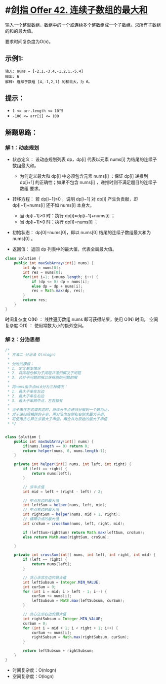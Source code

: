 # #[剑指 Offer 42. 连续子数组的最大和](https://leetcode-cn.com/problems/lian-xu-zi-shu-zu-de-zui-da-he-lcof/)

输入一个整型数组，数组中的一个或连续多个整数组成一个子数组。求所有子数组的和的最大值。

要求时间复杂度为O(n)。

## 示例1:

```
输入: nums = [-2,1,-3,4,-1,2,1,-5,4]
输出: 6
解释: 连续子数组 [4,-1,2,1] 的和最大，为 6。
```

## 提示：

- `1 <= arr.length <= 10^5`
- `-100 <= arr[i] <= 100`

## 解题思路：

### 解 1：动态规划

- 状态定义： 设动态规划列表 dp，dp[i] 代表以元素 nums[i] 为结尾的连续子数组最大和。
  - 为何定义最大和 dp[i] 中必须包含元素 nums[i] ：保证 dp[i] 递推到 dp[i+1] 的正确性；如果不包含 nums[i] ，递推时则不满足题目的连续子数组 要求。

- 转移方程： 若 dp[i−1]≤0 ，说明 dp[i−1] 对 dp[i] 产生负贡献，即 dp[i−1]+nums[i] 还不如 nums[i] 本身大。
  - 当 dp[i−1]>0 时：执行 dp[i]=dp[i−1]+nums[i] ；
  - 当 dp[i−1]≤0 时：执行 dp[i]=nums[i] ；
- 初始状态： dp[0]=nums[0]，即以 nums[0] 结尾的连续子数组最大和为 nums[0] 。
- 返回值： 返回 dp 列表中的最大值，代表全局最大值。

~~~java
class Solution {
    public int maxSubArray(int[] nums) {
        int dp = nums[0];
        int res = nums[0];
        for(int i=1; i<nums.length; i++) {
            if (dp <= 0) dp = nums[i];
            else dp = dp + nums[i];
            res = Math.max(dp, res);
        }
        return res;
    }
}
~~~

时间复杂度 O(N) ： 线性遍历数组 nums 即可获得结果，使用 O(N) 时间。
空间复杂度 O(1) ： 使用常数大小的额外空间。

### 解 2：分治思想

~~~java
/*
 * 方法二 分治法 O(nlogn)
 *
 * 分治法模板：
 * 1. 定义基本情况
 * 2. 将问题分解为子问题并递归解决子问题
 * 3. 合并子问题的解以获得原始问题的解
 *
 * 将nums由中点mid分为三种情况：
 * 1. 最大子串在左边
 * 2. 最大子串在右边
 * 3. 最大子串跨中点，左右都有
 *
 * 当子串在左边或右边时，继续分中点递归分解到一个数为止，
 * 对于递归后横跨的子串，再分治为左侧和右侧求最大子串，
 * 可使用贪心算法求最大子串值，再合并为原始的最大子串值
 * */


class Solution {
    public int maxSubArray(int[] nums) {
        if(nums.length == 0) return 0;
        return helper(nums, 0, nums.length-1);
    }

    private int helper(int[] nums, int left, int right) {
        if (left == right) {
            return nums[left];
        }

        // 求中点值
        int mid = left + (right - left) / 2;

        // 中点左边的最大值
        int leftSum = helper(nums, left, mid);
        // 中点右边的最大值
        int rightSum = helper(nums, mid + 1, right);
        // 横跨中点的最大值
        int croSum = crossSum(nums, left, right, mid);

        if (leftSum>rightSum) return Math.max(leftSum, croSum);
        else return Math.max(rightSum, croSum);

    }

    private int crossSum(int[] nums, int left, int right, int mid) {
        if (left == right) {
            return nums[left];
        }

        // 贪心法求左边的最大值
        int leftSubsum = Integer.MIN_VALUE;
        int curSum = 0;
        for (int i = mid; i > left - 1; i--) {
            curSum += nums[i];
            leftSubsum = Math.max(leftSubsum, curSum);
        }

        // 贪心法求右边的最大值
        int rightSubsum = Integer.MIN_VALUE;
        curSum = 0;
        for (int i = mid + 1; i < right + 1; i++) {
            curSum += nums[i];
            rightSubsum = Math.max(rightSubsum, curSum);
        }

        return leftSubsum + rightSubsum;
    }
}
~~~

- 时间复杂度：O(nlogn)
- 空间复杂度：O(logn)